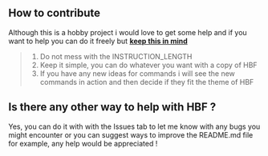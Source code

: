 ## How to contribute

Although this is a hobby project i would love to get some help and if you want to help you can do it freely but <u><b>keep this in mind</b></u>

><ol>
><li>Do not mess with the INSTRUCTION_LENGTH</li>
><li>Keep it simple, you can do whatever you want with a copy of HBF</li>
><li>If you have any new ideas for commands i will see the new commands in action and then decide if they fit the theme of HBF</li>
></ol>

## Is there any other way to help with HBF ?

Yes, you can do it with with the Issues tab to let me know with any bugs you might encounter or you can suggest ways to improve
the README.md file for example, any help would be appreciated !

